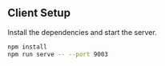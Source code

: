 
## Client Setup

Install the dependencies and start the server.

```sh
npm install
npm run serve -- --port 9003
```
